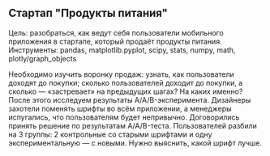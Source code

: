 ## Стартап "Продукты питания"

Цель: разобраться, как ведут себя пользователи мобильного приложения в стартапе, который продаёт продукты питания.
Инструменты: pandas, matplotlib.pyplot, scipy, stats, numpy, math, plotly/graph_objects

Необходимо изучить воронку продаж: узнать, как пользователи доходят до покупки; сколько пользователей доходит до покупки, а сколько — «застревает» на предыдущих шагах? На каких именно?
После этого исследуем результаты A/A/B-эксперимента. Дизайнеры захотели поменять шрифты во всём приложении, а менеджеры испугались, что пользователям будет непривычно. Договорились принять решение по результатам A/A/B-теста. Пользователей разбили на 3 группы: 2 контрольные со старыми шрифтами и одну экспериментальную — с новыми. Нужно выяснить, какой шрифт лучше.
